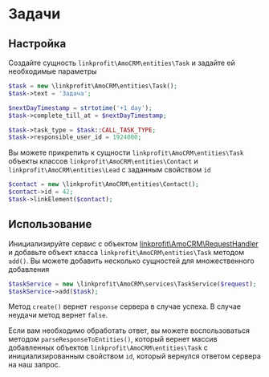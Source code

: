 # Задачи

## Настройка
Создайте сущность `linkprofit\AmoCRM\entities\Task` и задайте ей необходимые параметры

```php
$task = new \linkprofit\AmoCRM\entities\Task();
$task->text = 'Задача';

$nextDayTimestamp = strtotime('+1 day');
$task->complete_till_at = $nextDayTimestamp;

$task->task_type = $task::CALL_TASK_TYPE;
$task->responsible_user_id = 1924000;
```

Вы можете прикрепить к сущности `linkprofit\AmoCRM\entities\Task` объекты классов `linkprofit\AmoCRM\entities\Contact` и `linkprofit\AmoCRM\entities\Lead` с заданным свойством `id`

```php
$contact = new \linkprofit\AmoCRM\entities\Contact();
$contact->id = 42;
$task->linkElement($contact);
```

## Использование
Инициализируйте сервис с объектом [linkprofit\AmoCRM\RequestHandler](docs/request.md) и добавьте объект класса `linkprofit\AmoCRM\entities\Task` методом `add()`.
Вы можете добавить несколько сущностей для множественного добавления

```php
$taskService = new \linkprofit\AmoCRM\services\TaskService($request);
$taskService->add($task);
```

Метод `create()` вернет `response` сервера в случае успеха. В случае неудачи метод вернет `false`.

Если вам необходимо обработать ответ, вы можете воспользоваться методом `parseResponseToEntities()`, который вернет массив добавленных объектов `linkprofit\AmoCRM\entities\Task` с инициализированным свойством `id`, который вернулся ответом сервера на наш запрос.
